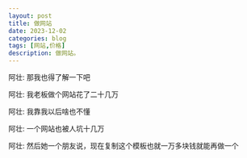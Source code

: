 ```yaml
---
layout: post
title: 做网站
date: 2023-12-02
categories: blog
tags: [网站,价格]
description: 做网站。
---
```


阿壮:
那我也得了解一下吧

阿壮:
我老板做个网站花了二十几万

阿壮:
我靠我以后啥也不懂

阿壮:
一个网站也被人坑十几万

阿壮:
然后她一个朋友说，现在复制这个模板也就一万多块钱就能再做一个